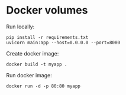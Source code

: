 # Docker volumes

Run locally:

    pip install -r requirements.txt
    uvicorn main:app --host=0.0.0.0 --port=8080

Create docker image:
    
    docker build -t myapp .

Run docker image:

    docker run -d -p 80:80 myapp